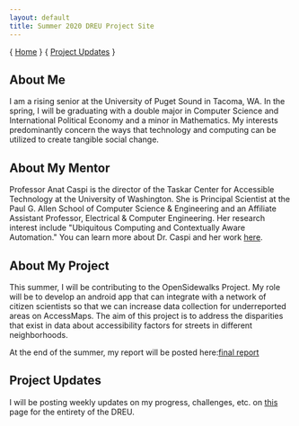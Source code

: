 ```yaml
---
layout: default
title: Summer 2020 DREU Project Site
---
```


{ [Home](/) } { [Project Updates](blog.html) }

## About Me

I am a rising senior at the University of Puget Sound in Tacoma, WA. In the spring, I will be graduating with a double major in Computer Science and International Political Economy and a minor in Mathematics. My interests predominantly concern the ways that technology and computing can be utilized to create tangible social change.

## About My Mentor

Professor Anat Caspi is the director of the Taskar Center for Accessible Technology at the University of Washington. She is Principal Scientist at the Paul G. Allen School of Computer Science & Engineering and an Affiliate Assistant Professor, Electrical & Computer Engineering. Her research interest include "Ubiquitous Computing and Contextually Aware Automation." You can learn more about Dr. Caspi and her work [here](https://tcat.cs.washington.edu/people/anat-caspi/).

## About My Project

This summer, I will be contributing to the OpenSidewalks Project. My role will be to develop an android app that can integrate with a network of citizen scientists so that we can increase data collection for underreported areas on AccessMaps. The aim of this project is to address the disparities that exist in data about accessibility factors for streets in different neighborhoods. 

At the end of the summer, my report will be posted here:[final report](files/finalreport.pdf)

## Project Updates
I will be posting weekly updates on my progress, challenges, etc. on [this](blog.html) page for the entirety of the DREU.
